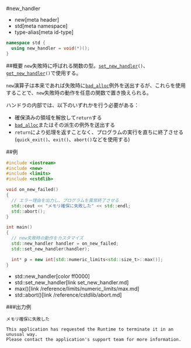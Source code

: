 #new_handler
* new[meta header]
* std[meta namespace]
* type-alias[meta id-type]

```cpp
namespace std {
  using new_handler = void(*)();
}
```

##概要
`new`失敗時に呼ばれる関数の型。[`set_new_handler`](set_new_handler.md)`()`、[`get_new_handler`](get_new_handler.md)`()`で使用する。

`new`演算子は本来であれば失敗時に[`bad_alloc`](bad_alloc.md)例外を送出するが、これらを使用することで、`new`失敗時の動作を任意の関数で置き換えられる。 

ハンドラの内部では、以下のいずれかを行う必要がある：

- 確保済みの領域を解放して`return`する
- [`bad_alloc`](bad_alloc.md)またはその派生の例外を送出する
- `return`により処理を返すことなく、プログラムの実行を直ちに終了させる(`quick_exit()`、`exit()`、`abort()`などを使用する)


##例
```cpp
#include <iostream>
#include <new>
#include <limits>
#include <cstdlib>

void on_new_failed()
{
  // エラー理由を出力し、プログラムを異常終了させる
  std::cout << "メモリ確保に失敗した" << std::endl;
  std::abort();
}

int main()
{
  // new失敗時の動作をカスタマイズ
  std::new_handler handler = on_new_failed;
  std::set_new_handler(handler);

  int* p = new int[std::numeric_limits<std::size_t>::max()];
}
```
* std::new_handler[color ff0000]
* std::set_new_handler[link set_new_handler.md]
* max()[link /reference/limits/numeric_limits/max.md]
* std::abort()[link /reference/cstdlib/abort.md]

###出力例
```
メモリ確保に失敗した

This application has requested the Runtime to terminate it in an unusual way.
Please contact the application's support team for more information.
```


